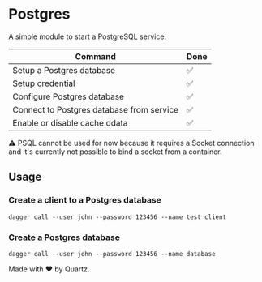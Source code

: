 # Postgres

A simple module to start a PostgreSQL service.

| Command                                   | Done |
|-------------------------------------------|------|
| Setup a Postgres database                 | ✅    |
| Setup credential                          | ✅    |
| Configure Postgres database               | ✅    |
| Connect to Postgres database from service | ✅    |
| Enable or disable cache ddata             | ✅    |

:warning: PSQL cannot be used for now because it requires a Socket connection and it's currently
not possible to bind a socket from a container.

## Usage

### Create a client to a Postgres database

```shell
dagger call --user john --password 123456 --name test client 
```

### Create a Postgres database

```shell
dagger call --user john --password 123456 --name database 
```


Made with ❤️ by Quartz.
